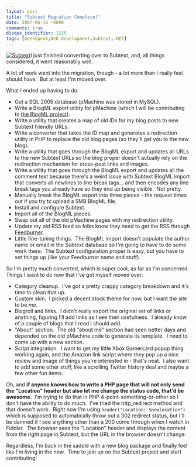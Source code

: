 ```yaml
---
layout: post
title: "Subtext Migration Complete!"
date: 2007-06-16 -0800
comments: true
disqus_identifier: 1215
tags: [GeekSpeak,Web Development,Subtext,.NET]
---
```

[![Subtext](https://hyqi8g.bl3301.livefilestore.com/y2pojvSSVNaltHHU3oWOT_SXuYfAqVg9xkGF4YNQOVG0GN276eBA96RwuMcsLLep6m6EPIeCK01cYiYoyI9YXiUbQPPspupv0Q7w97Bm8uM_O0/20070616subtextwo1.png?psid=1)](http://www.subtextproject.com)I
just finished converting over to Subtext, and, all things considered, it
went reasonably well.

A lot of work went into the migration, though - a lot more than I really
feel should have.  But at least I'm moved over.

What I ended up having to do:

-   Get a SQL 2005 database (pMachine was stored in MySQL).
-   Write a BlogML export utility for pMachine (which I will be
    contributing to [the BlogML
    project](http://www.codeplex.com/BlogML)).
-   Write a utility that creates a map of old IDs for my blog posts to
    new Subtext friendly URLs.
-   Write a converter that takes the ID map and generates a redirection
    utility in PHP to replace the old blog pages (so they'll get you to
    the new blog).
-   Write a utility that goes through the BlogML export and updates all
    URLs to the new Subtext URLs so the blog proper doesn't actually
    rely on the redirection mechanism for cross-post links and images.
-   Write a utility that goes through the BlogML export and updates all
    the comment text because there's a weird issue with Subtext BlogML
    import that converts all newlines to line break tags... and then
    encodes any line break tags you already have so they end up being
    visible.  Not pretty.
-   Manually break the BlogML export into three pieces - the request
    times out if you try to upload a 5MB BlogML file.
-   Install and configure Subtext.
-   Import all of the BlogML pieces.
-   Swap out all of the old pMachine pages with my redirection utility.
-   Update my old RSS feed so folks know they need to get the RSS
    through [Feedburner](http://www.feedburner.com).
-   Little fine-tuning things.  The BlogML import doesn't populate the
    author name or email in the Subtext database so I'm going to have to
    do some work there.  The Subtext configuration proper is easy, but
    you have to set things up (like your Feedburner name and stuff).

So I'm pretty much converted, which is super cool, as far as I'm
concerned.  Things I want to do now that I've got myself moved over:

-   Category cleanup.  I've got a pretty crappy category breakdown and
    it's time to clean that up.
-   Custom skin.  I picked a decent stock theme for now, but I want the
    site to be *me*.
-   Blogroll and links.  I didn't really export the original set of
    links or anything, figuring I'll add links as I see their
    usefulness.  I already know of a couple of blogs that I read I
    should add.
-   "About" section.  The old "about me" section had seen better days
    and depended on the old pMachine code to generate its template.  I
    need to come up with a new section.
-   Script integration.  I want to get my little Xbox Gamercard popup
    thing working again, and the Amazon link script where they pop up a
    nice review and image of things you're interested in - that's neat. 
    I also want to add some other stuff, like a scrolling Twitter
    history deal and maybe a few other fun items.

Oh, and **if anyone knows how to write a PHP page that will not only
send the "Location" header but also let me change the status code,
that'd be awesome**.  I'm trying to do that in PHP
4-point-something-or-other so I don't have the ability to do much.  I've
tried the http\_redirect method and that doesn't work.  Right now I'm
using `header("Location: $newlocation")` which is supposed to
automatically throw out a 302 redirect status, but I'll be damned if I
see anything other than a 200 come through when I watch in Fiddler.  The
browser sees the "Location" header and displays the content from the
right page in Subtext, but the URL in the browser doesn't change.

Regardless, I'm back in the saddle with a new blog package and finally
feel like I'm living in the now.  Time to join up on the Subtext project
and start contributing!

